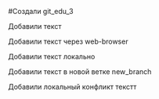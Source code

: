﻿#Создали git_edu_3

Добавили текст

Добавили текст через web-browser

Добавили текст локально

Добавили текст в новой ветке new_branch

Добавили локальный конфликт текстт
